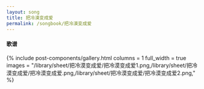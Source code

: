```yaml
---
layout: song
title: 把冷漠变成爱
permalink: /songbook/把冷漠变成爱
---
```


#### 歌谱

{% include post-components/gallery.html
    columns = 1
    full_width = true
    images = "/library/sheet/把冷漠变成爱/把冷漠变成爱1.png,/library/sheet/把冷漠变成爱/把冷漠变成爱.png,/library/sheet/把冷漠变成爱/把冷漠变成爱2.png,"
%}
